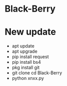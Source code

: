 # Black-Berry
# New update
* apt update 
* apt upgrade 
* pip install request 
* pip install bs4 
* pkg install git 
* git clone
cd Black-Berry
* python xnxx.py

